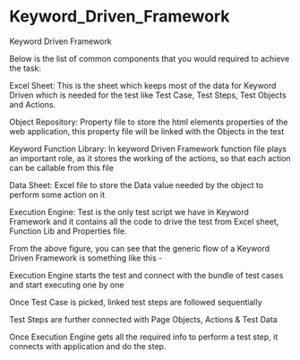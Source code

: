 # Keyword_Driven_Framework
Keyword Driven Framework

Below is the list of common components that you would required to achieve the task:


Excel Sheet: This is the sheet which keeps most of the data for Keyword Driven which is needed for the test like Test Case, Test Steps, Test Objects and Actions.

Object Repository: Property file to store the html elements properties of the web application, this property file will be linked with the Objects in the test

Keyword Function Library: In keyword Driven Framework function file plays an important role, as it stores the working of the actions, so that each action can be callable from this file

Data Sheet: Excel file to store the Data value needed by the object to perform some action on it

Execution Engine: Test is the only test script we have in Keyword Framework and it contains all the code to drive the test from Excel sheet, Function Lib and Properties file.




From the above figure, you can see that the generic flow of a Keyword Driven Framework is something like this -

Execution Engine starts the test and connect with the bundle of test cases and start executing one by one

Once Test Case is picked, linked test steps are followed sequentially

Test Steps are further connected with Page Objects, Actions & Test Data

Once Execution Engine gets all the required info to perform a test step, it connects with application and do the step.
